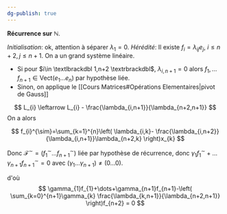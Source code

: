 ```yaml
---
dg-publish: true
---
```


**Récurrence sur** $\mathbb{N}$.

*Initialisation*: ok, attention à séparer $\lambda_{1}=0$.
*Hérédité*: 
Il existe $f_{i}=\lambda_{ij}e_{j}$, $i\leq n+2,j\leq n+1$.
On a un grand système linéaire.
- Si pour $i\in \textlbrackdbl 1,n+2 \textrbrackdbl$, $\lambda_{i,n+1}=0$ alors $f_{1},\dots f_{n+1}\in \text{Vect}(e_{1}\dots e_{n})$ par hypothèse  liée.
- Sinon, on applique le [[Cours Matrices#Opérations Elementaires|pivot de Gauss]]
	
$$
L_{i} \leftarrow L_{i} - \frac{\lambda_{i,n+1}}{\lambda_{n+2,n+1}}
$$
On a alors 

$$
	f_{i}^{\sim}=\sum_{k=1}^{n}\left( \lambda_{i,k}- \frac{\lambda_{i,n+2}}{\lambda_{i,n+1}}\lambda_{n+2,k} \right)x_{k}
$$

Donc $\mathcal{F}^{\sim}=(f_{1}^{\sim}\dots f_{n+1}^{\sim})$ liée par hypothèse de récurrence, donc $\gamma_{1}f_{1}^{\sim}+\dots\gamma_{n+1}f_{n+1}^{\sim}=0$ avec $(\gamma_{1}\dots\gamma_{n+1})\neq (0\dots 0)$.

d'où
$$
\gamma_{1}f_{1}+\dots+\gamma_{n+1}f_{n+1}-\left( \sum_{k=0}^{n+1}\gamma_{k} \frac{\lambda_{k,n+1}}{\lambda_{n+2,n+1}} \right)f_{n+2} = 0
$$


